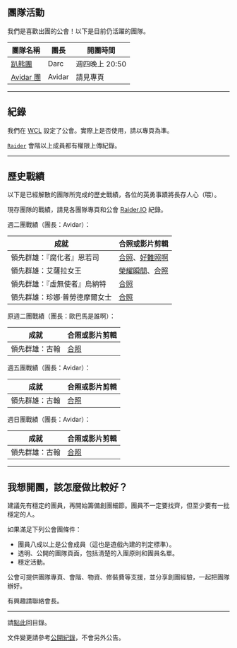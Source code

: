 ## 團隊活動

我們是喜歡出團的公會！以下是目前仍活躍的團隊。

| **團隊名稱**              | **團長**  | **開團時間**     |
| ------------------------- | --------- | ---------------- |
| [趴熊團](bear.html)       | Darc      | 週四晚上 20:50   |
| [Avidar 團](avidar.html)  | Avidar    | 請見專頁         |

---

## 紀錄

我們在 [WCL](https://www.warcraftlogs.com/guild/reports-list/269517) 設定了公會。實際上是否使用，請以專頁為準。

[`Raider`](ranks.html) 會階以上成員都有權限上傳紀錄。

---

## 歷史戰績

以下是已經解散的團隊所完成的歷史戰績，各位的英勇事蹟將長存人心（喂）。

現存團隊的戰績，請見各團隊專頁和公會 [Raider.IO](https://raider.io/guilds/tw/lights-hope/Bad%20Weather) 紀錄。

週二團戰績（團長：Avidar）：

| **成就**                       | **合照或影片剪輯**                                                      |
| ------------------------------ | ----------------------------------------------------------------------- |
| 領先群雄：『腐化者』恩若司     | [合照](img_aotc_nzoth_tue.jpg)、[好難照啊](img_aotc_nzoth_tue2.jpg)     |
| 領先群雄：艾薩拉女王           | [榮耀瞬間](img_aotc_azshara_tue.jpg)、[合照](img_aotc_azshara_tue2.jpg) |
| 領先群雄：『虛無使者』烏納特   | [合照](img_aotc_uunat_tue.jpg)                                          |
| 領先群雄：珍娜‧普勞德摩爾女士 | [合照](img_aotc_jaina_tue.jpg)                                          |

原週二團戰績（團長：歐巴馬是誰啊）：

| **成就**                       | **合照或影片剪輯**                                                      |
| ------------------------------ | ----------------------------------------------------------------------- |
| 領先群雄：古翰                 | [合照](img_aotc_ghuun_tue.png)                                          |

週五團戰績（團長：Avidar）：

| **成就**                       | **合照或影片剪輯**                                                      |
| ------------------------------ | ----------------------------------------------------------------------- |
| 領先群雄：古翰                 | [合照](img_aotc_ghuun_fri.jpg)                                          |

週日團戰績（團長：Avidar）：

| **成就**                       | **合照或影片剪輯**                                                      |
| ------------------------------ | ----------------------------------------------------------------------- |
| 領先群雄：古翰                 | [合照](img_aotc_ghuun_sun.jpg)                                          |

---

## 我想開團，該怎麼做比較好？

建議先有穩定的團員，再開始籌備創團細節。團員不一定要找齊，但至少要有一批穩定的人。

如果滿足下列公會團條件：

- 團員八成以上是公會成員（這也是遊戲內建的判定標準）。
- 透明、公開的團隊頁面，包括清楚的入團原則和團員名單。
- 穩定活動。

公會可提供團隊專頁、會階、物資、修裝費等支援，並分享創團經驗，一起把團隊辦好。

有興趣請聯絡會長。

---

請[點此](index.html)回目錄。

文件變更請參考[公開紀錄](https://github.com/dalechou/badweather.tw/commits/master/raid.md)，不會另外公告。
